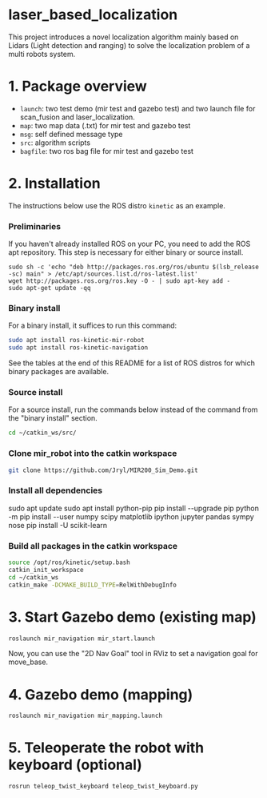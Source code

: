 # laser_based_localization
This project introduces a novel localization algorithm mainly based on Lidars (Light detection and ranging) to solve the localization problem of a multi robots system.
# 1. Package overview
* `launch`: two test demo (mir test and gazebo test) and two launch file for scan_fusion and laser_localization. 
* `map`: two map data (.txt) for mir test and gazebo test
* `msg`: self defined message type 
* `src`: algorithm scripts
* `bagfile`: two ros bag file for mir test and gazebo test


# 2. Installation
The instructions below use the ROS distro `kinetic` as an example.

### Preliminaries
If you haven't already installed ROS on your PC, you need to add the ROS apt
repository. This step is necessary for either binary or source install.

```
sudo sh -c 'echo "deb http://packages.ros.org/ros/ubuntu $(lsb_release -sc) main" > /etc/apt/sources.list.d/ros-latest.list'
wget http://packages.ros.org/ros.key -O - | sudo apt-key add -
sudo apt-get update -qq
```

### Binary install
For a binary install, it suffices to run this command:
```bash
sudo apt install ros-kinetic-mir-robot
sudo apt install ros-kinetic-navigation
```
See the tables at the end of this README for a list of ROS distros for which
binary packages are available.

### Source install
For a source install, run the commands below instead of the command from the
"binary install" section.
```bash
cd ~/catkin_ws/src/
```

### Clone mir_robot into the catkin workspace
```bash
git clone https://github.com/Jryl/MIR200_Sim_Demo.git
```
### Install all dependencies
sudo apt update
sudo apt install python-pip
pip install --upgrade pip
python -m pip install --user numpy scipy matplotlib ipython jupyter pandas sympy nose
pip install -U scikit-learn

### Build all packages in the catkin workspace
```bash
source /opt/ros/kinetic/setup.bash
catkin_init_workspace
cd ~/catkin_ws
catkin_make -DCMAKE_BUILD_TYPE=RelWithDebugInfo
```


# 3. Start Gazebo demo (existing map)
```bash
roslaunch mir_navigation mir_start.launch
```

Now, you can use the "2D Nav Goal" tool in RViz to set a navigation goal for move_base.

# 4. Gazebo demo (mapping)
```bash
roslaunch mir_navigation mir_mapping.launch
```

# 5. Teleoperate the robot with keyboard (optional)
```bash
rosrun teleop_twist_keyboard teleop_twist_keyboard.py
